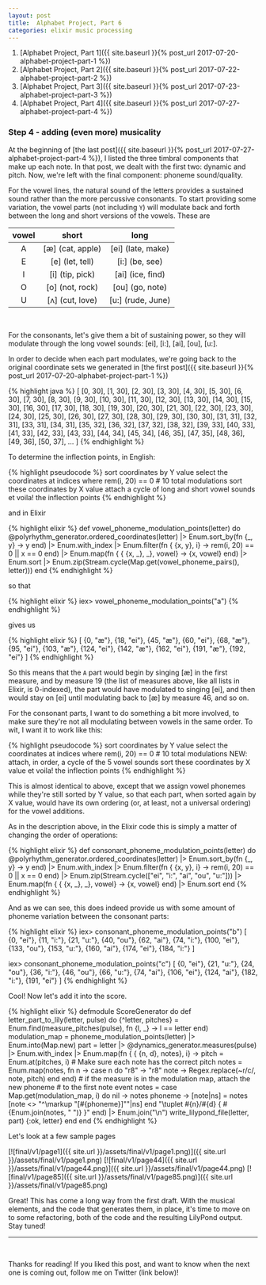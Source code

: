 ```yaml
---
layout: post
title:  Alphabet Project, Part 6
categories: elixir music processing
---
```


1. [Alphabet Project, Part 1]({{ site.baseurl }}{% post_url 2017-07-20-alphabet-project-part-1 %})
1. [Alphabet Project, Part 2]({{ site.baseurl }}{% post_url 2017-07-22-alphabet-project-part-2 %})
1. [Alphabet Project, Part 3]({{ site.baseurl }}{% post_url 2017-07-23-alphabet-project-part-3 %})
1. [Alphabet Project, Part 4]({{ site.baseurl }}{% post_url 2017-07-27-alphabet-project-part-4 %})

### Step 4 - adding (even more) musicality

At the beginning of [the last post]({{ site.baseurl }}{% post_url 2017-07-27-alphabet-project-part-4 %}),
I listed the three timbral components that make up each note. In that post,
we dealt with the first two: dynamic and pitch. Now, we're left with the final
component: phoneme sound/quality.

For the vowel lines, the natural sound of the letters provides a sustained sound
rather than the more percussive consonants. To start providing some variation,
the vowel parts (not including `Y`) will modulate back and forth between
the long and short versions of the vowels. These are

| vowel | short | long |
|:-----:|:-----:|:----:|
| A     | [æ] (cat, apple) | [ei] (late, make) |
| E     | [e] (let, tell) | [i:] (be, see) |
| I     | [i] (tip, pick) | [ai] (ice, find) |
| O     | [o] (not, rock) | [ou] (go, note) |
| U     | [ʌ] (cut, love) | [u:] (rude, June) |

<br/>

For the consonants, let's give them a bit of sustaining power, so they will
modulate through the long vowel sounds: [ei], [i:], [ai], [ou], [u:].

In order to decide when each part modulates, we're going back to the original
coordinate sets we generated in [the first post]({{ site.baseurl }}{% post_url 2017-07-20-alphabet-project-part-1 %})

{% highlight java %}
[
  [0, 30], [1, 30], [2, 30], [3, 30], [4, 30], [5, 30], [6, 30], [7, 30], [8, 30], [9, 30], [10, 30],
  [11, 30], [12, 30], [13, 30], [14, 30], [15, 30], [16, 30], [17, 30], [18, 30], [19, 30], [20, 30],
  [21, 30], [22, 30], [23, 30], [24, 30], [25, 30], [26, 30], [27, 30], [28, 30], [29, 30], [30, 30],
  [31, 31], [32, 31], [33, 31], [34, 31], [35, 32], [36, 32], [37, 32], [38, 32], [39, 33], [40, 33],
  [41, 33], [42, 33], [43, 33], [44, 34], [45, 34], [46, 35], [47, 35], [48, 36], [49, 36], [50, 37],
  ...
]
{% endhighlight %}

To determine the inflection points, in English:

{% highlight pseudocode %}
sort coordinates by Y value
select the coordinates at indices where rem(i, 20) == 0 # 10 total modulations
sort these coordinates by X value
attach a cycle of long and short vowel sounds
et voila! the inflection points
{% endhighlight %}

and in Elixir

{% highlight elixir %}
def vowel_phoneme_modulation_points(letter) do
  @polyrhythm_generator.ordered_coordinates(letter)
  |> Enum.sort_by(fn {_, y} -> y end)
  |> Enum.with_index
  |> Enum.filter(fn { {x, y}, i} -> rem(i, 20) == 0 || x == 0 end)
  |> Enum.map(fn { { {x, _}, _}, vowel} -> {x, vowel} end)
  |> Enum.sort
  |> Enum.zip(Stream.cycle(Map.get(vowel_phoneme_pairs(), letter)))
end
{% endhighlight %}

so that

{% highlight elixir %}
iex> vowel_phoneme_modulation_points("a")
{% endhighlight %}

gives us

{% highlight elixir %}
[
  {0, "æ"}, {18, "ei"}, {45, "æ"}, {60, "ei"}, {68, "æ"}, {95, "ei"},
  {103, "æ"}, {124, "ei"}, {142, "æ"}, {162, "ei"}, {191, "æ"}, {192, "ei"}
]
{% endhighlight %}

So this means that the `A` part would begin by singing [æ] in the first measure, and
by measure 19 (the list of measures above, like all lists in Elixir, is 0-indexed),
the part would have modulated to singing [ei], and then would stay on [ei] until
modulating back to [æ] by measure 46, and so on.

For the consonant parts, I want to do something a bit more involved, to make sure they're not
all modulating between vowels in the same order. To wit, I want it to work like this:

{% highlight pseudocode %}
sort coordinates by Y value
select the coordinates at indices where rem(i, 20) == 0 # 10 total modulations
NEW: attach, in order, a cycle of the 5 vowel sounds
sort these coordinates by X value
et voila! the inflection points
{% endhighlight %}

This is almost identical to above, except that we assign vowel phonemes while they're
still sorted by Y value, so that each part, when sorted again by X value, would
have its own ordering (or, at least, not a universal ordering) for the vowel additions.

As in the description above, in the Elixir code this is simply
a matter of changing the order of operations:

{% highlight elixir %}
def consonant_phoneme_modulation_points(letter) do
  @polyrhythm_generator.ordered_coordinates(letter)
  |> Enum.sort_by(fn {_, y} -> y end)
  |> Enum.with_index
  |> Enum.filter(fn { {x, y}, i} -> rem(i, 20) == 0 || x == 0 end)
  |> Enum.zip(Stream.cycle(["ei", "i:", "ai", "ou", "u:"]))
  |> Enum.map(fn { { {x, _}, _}, vowel} -> {x, vowel} end)
  |> Enum.sort
end
{% endhighlight %}

And as we can see, this does indeed provide us with some amount of phoneme variation
between the consonant parts:

{% highlight elixir %}
iex> consonant_phoneme_modulation_points("b")
[
  {0, "ei"}, {11, "i:"}, {21, "u:"}, {40, "ou"}, {62, "ai"}, {74, "i:"},
  {100, "ei"}, {133, "ou"}, {153, "u:"}, {160, "ai"}, {174, "ei"}, {184, "i:"}
]

iex> consonant_phoneme_modulation_points("c")
[
  {0, "ei"}, {21, "u:"}, {24, "ou"}, {36, "i:"}, {46, "ou"}, {66, "u:"},
  {74, "ai"}, {106, "ei"}, {124, "ai"}, {182, "i:"}, {191, "ei"}
]
{% endhighlight %}

Cool! Now let's add it into the score.

{% highlight elixir %}
defmodule ScoreGenerator do
  def letter_part_to_lily(letter, pulse) do
    {^letter, pitches} = Enum.find(measure_pitches(pulse), fn {l, _} ->
      l == letter
    end)
    modulation_map = phoneme_modulation_points(letter) |> Enum.into(Map.new)
    part = letter |> @dynamics_generator.measures(pulse)
    |> Enum.with_index |> Enum.map(fn { { {n, d}, notes}, i} ->
      pitch = Enum.at(pitches, i)
      # Make sure each note has the correct pitch
      notes = Enum.map(notes, fn n ->
        case n do
          "r8" -> "r8"
          note -> Regex.replace(~r/c/, note, pitch)
        end
      end)
      # if the measure is in the modulation map, attach the new phoneme
      # to the first note event
      notes = case Map.get(modulation_map, i) do
        nil -> notes
        phoneme ->
          [note|ns] = notes
          [note <> "^\\markup \"[#{phoneme}]\""|ns]
      end
      "\\tuplet #{n}/#{d} { #{Enum.join(notes, " ")} }"
    end) |> Enum.join("\n")
    write_lilypond_file(letter, part)
    {:ok, letter}
  end
end
{% endhighlight %}

Let's look at a few sample pages

[![final/v1/page1]({{ site.url }}/assets/final/v1/page1.png)]({{ site.url }}/assets/final/v1/page1.png)
[![final/v1/page44]({{ site.url }}/assets/final/v1/page44.png)]({{ site.url }}/assets/final/v1/page44.png)
[![final/v1/page85]({{ site.url }}/assets/final/v1/page85.png)]({{ site.url }}/assets/final/v1/page85.png)

Great! This has come a long way from the first draft. With the musical elements, and
the code that generates them, in place, it's time to move on to some refactoring, both
of the code and the resulting LilyPond output. Stay tuned!

<hr />
<br />

Thanks for reading! If you liked this post, and want to know when the next one
is coming out, follow me on Twitter (link below)!
